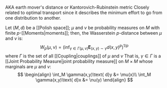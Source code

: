 AKA earth mover's distance or Kantorovich-Rubinstein metric
Closely related to optimal transport since it describes the minimum effort to go from one distribution to another.

Let $(M,d)$ be a [[Polish space]];
$\mu$ and $\nu$ be probability measures on $M$ with finite $p$-[[Moments|moments]];
then, the Wasserstein $p$-distance between $\mu$ and $\nu$ is:
$$
W_p(\mu, \nu) = \left(\inf_{\gamma\in\Gamma(\mu, \nu)}\mathbf{E}_{(x, y)\sim \gamma}d(x, y)^p\right)^{1/p}
$$
where $\Gamma$ is the set of all [[Coupling|couplings]] of $\mu$ and $\nu$
That is, $\gamma\in\Gamma$ is a [[Joint Probability Measure|joint probability measure]] on $M\times M$ whose marginals are $\mu$ and $\nu$:
$$
\begin{align}
\int_M \gamma(x,y)\text{ d}y &= \mu(x)\\
\int_M \gamma(x,y)\text{ d}x &= \nu(y)
\end{align}
$$

